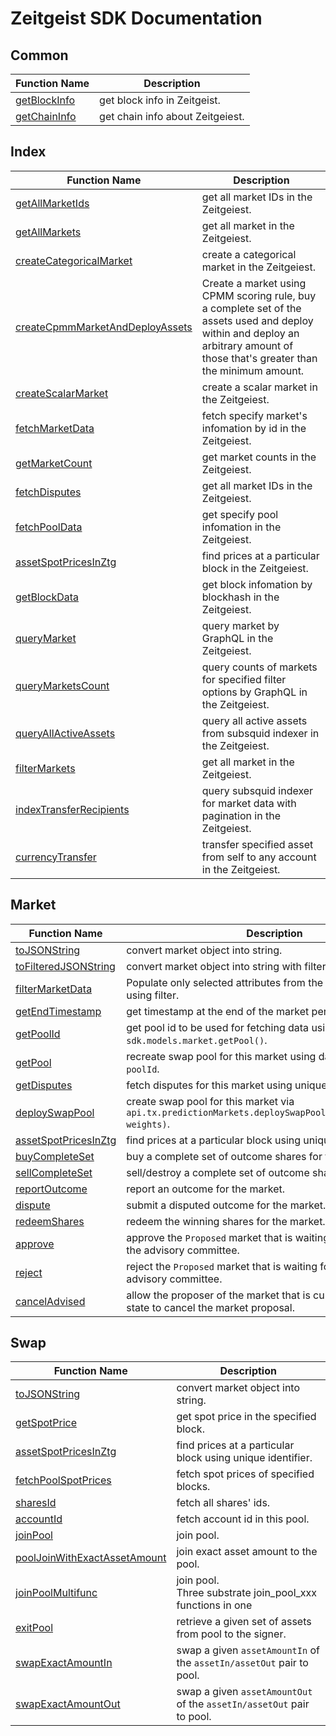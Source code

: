 # Zeitgeist SDK Documentation

## Common

| Function Name                                                                           | Description                      |
| --------------------------------------------------------------------------------------- | -------------------------------- |
| [getBlockInfo](https://github.com/Whisker17/sdk-demo/tree/main/src/common#getblockinfo) | get block info in Zeitgeist.     |
| [getChainInfo](https://github.com/Whisker17/sdk-demo/tree/main/src/common#getchaininfo) | get chain info about Zeitgeiest. |

## Index

| Function Name                                                                                                                | Description                                                                                                                                                                      |
| ---------------------------------------------------------------------------------------------------------------------------- | -------------------------------------------------------------------------------------------------------------------------------------------------------------------------------- |
| [getAllMarketIds](https://github.com/Whisker17/sdk-demo/tree/main/src/index#getallmarketids)                                 | get all market IDs in the Zeitgeiest.                                                                                                                                            |
| [getAllMarkets](https://github.com/Whisker17/sdk-demo/tree/main/src/index#getallmarkets)                                     | get all market in the Zeitgeiest.                                                                                                                                                |
| [createCategoricalMarket](https://github.com/Whisker17/sdk-demo/tree/main/src/index#createcategoricalmarket)                 | create a categorical market in the Zeitgeiest.                                                                                                                                   |
| [createCpmmMarketAndDeployAssets](https://github.com/Whisker17/sdk-demo/tree/main/src/index#createcpmmmarketanddeployassets) | Create a market using CPMM scoring rule, buy a complete set of the assets used and deploy within and deploy an arbitrary amount of those that's greater than the minimum amount. |
| [createScalarMarket](https://github.com/Whisker17/sdk-demo/tree/main/src/index#createscalarmarket)                           | create a scalar market in the Zeitgeiest.                                                                                                                                        |
| [fetchMarketData](https://github.com/Whisker17/sdk-demo/tree/main/src/index#fetchmarketdata)                                 | fetch specify market's infomation by id in the Zeitgeiest.                                                                                                                       |
| [getMarketCount](https://github.com/Whisker17/sdk-demo/tree/main/src/index#getmarketcount)                                   | get market counts in the Zeitgeiest.                                                                                                                                             |
| [fetchDisputes](https://github.com/Whisker17/sdk-demo/tree/main/src/index#fetchpooldata)                                     | get all market IDs in the Zeitgeiest.                                                                                                                                            |
| [fetchPoolData](https://github.com/Whisker17/sdk-demo/tree/main/src/Index#fetchpooldata)                                     | get specify pool infomation in the Zeitgeiest.                                                                                                                                   |
| [assetSpotPricesInZtg](https://github.com/Whisker17/sdk-demo/tree/main/src/index#assetspotpricesinztg)                       | find prices at a particular block in the Zeitgeiest.                                                                                                                             |
| [getBlockData](https://github.com/Whisker17/sdk-demo/tree/main/src/index#getblockdata)                                       | get block infomation by blockhash in the Zeitgeiest.                                                                                                                             |
| [queryMarket](https://github.com/Whisker17/sdk-demo/tree/main/src/index#querymarket)                                         | query market by GraphQL in the Zeitgeiest.                                                                                                                                       |
| [queryMarketsCount](https://github.com/Whisker17/sdk-demo/tree/main/src/index#querymarketscount)                             | query counts of markets for specified filter options by GraphQL in the Zeitgeiest.                                                                                               |
| [queryAllActiveAssets](https://github.com/Whisker17/sdk-demo/tree/main/src/index#queryallactiveassets)                       | query all active assets from subsquid indexer in the Zeitgeiest.                                                                                                                 |
| [filterMarkets](https://github.com/Whisker17/sdk-demo/tree/main/src/index#filtermarkets)                                     | get all market in the Zeitgeiest.                                                                                                                                                |
| [indexTransferRecipients](https://github.com/Whisker17/sdk-demo/tree/main/src/index#indextransferrecipients)                 | query subsquid indexer for market data with pagination in the Zeitgeiest.                                                                                                        |
| [currencyTransfer](https://github.com/Whisker17/sdk-demo/tree/main/src/index#currencytransfer)                               | transfer specified asset from self to any account in the Zeitgeiest.                                                                                                             |

## Market

| Function Name                                                                                           | Description                                                                                                 |
| ------------------------------------------------------------------------------------------------------- | ----------------------------------------------------------------------------------------------------------- |
| [toJSONString](https://github.com/Whisker17/sdk-demo/tree/main/src/market#tojsonstring)                 | convert market object into string.                                                                          |
| [toFilteredJSONString](https://github.com/Whisker17/sdk-demo/tree/main/src/market#tofilteredjsonstring) | convert market object into string with filters.                                                             |
| [filterMarketData](https://github.com/Whisker17/sdk-demo/tree/main/src/market#filtermarketdata)         | Populate only selected attributes from the market data defined using filter.                                |
| [getEndTimestamp](https://github.com/Whisker17/sdk-demo/tree/main/src/market#getendtimestamp)           | get timestamp at the end of the market period.                                                              |
| [getPoolId](https://github.com/Whisker17/sdk-demo/tree/main/src/market#getpoolid)                       | get pool id to be used for fetching data using `sdk.models.market.getPool()`.                               |
| [getPool](https://github.com/Whisker17/sdk-demo/tree/main/src/market#getpool)                           | recreate swap pool for this market using data fetched with `poolId`.                                        |
| [getDisputes](https://github.com/Whisker17/sdk-demo/tree/main/src/market#getdisputes)                   | fetch disputes for this market using unique identifier `marketId`.                                          |
| [deploySwapPool](https://github.com/Whisker17/sdk-demo/tree/main/src/market#deployswappool)             | create swap pool for this market via `api.tx.predictionMarkets.deploySwapPoolForMarket(marketId, weights)`. |
| [assetSpotPricesInZtg](https://github.com/Whisker17/sdk-demo/tree/main/src/market#assetspotpricesinztg) | find prices at a particular block using unique identifier.                                                  |
| [buyCompleteSet](https://github.com/Whisker17/sdk-demo/tree/main/src/market#buycompleteset)             | buy a complete set of outcome shares for the market.                                                        |
| [sellCompleteSet](https://github.com/Whisker17/sdk-demo/tree/main/src/market#sellcompleteset)           | sell/destroy a complete set of outcome shares for the market.                                               |
| [reportOutcome](https://github.com/Whisker17/sdk-demo/tree/main/src/market#reportoutcome)               | report an outcome for the market.                                                                           |
| [dispute](https://github.com/Whisker17/sdk-demo/tree/main/src/market#dispute)                           | submit a disputed outcome for the market.                                                                   |
| [redeemShares](https://github.com/Whisker17/sdk-demo/tree/main/src/market#redeemshares)                 | redeem the winning shares for the market.                                                                   |
| [approve](https://github.com/Whisker17/sdk-demo/tree/main/src/market#approve)                           | approve the `Proposed` market that is waiting for approval from the advisory committee.                     |
| [reject](https://github.com/Whisker17/sdk-demo/tree/main/src/market#reject)                             | reject the `Proposed` market that is waiting for approval from the advisory committee.                      |
| [cancelAdvised](https://github.com/Whisker17/sdk-demo/tree/main/src/market#canceladvised)               | allow the proposer of the market that is currently in a `Proposed` state to cancel the market proposal.     |

## Swap

| Function Name                                                                                                         | Description                                                           |
| --------------------------------------------------------------------------------------------------------------------- | --------------------------------------------------------------------- |
| [toJSONString](https://github.com/Whisker17/sdk-demo/tree/main/src/swap#tojsonstring)                                 | convert market object into string.                                    |
| [getSpotPrice](https://github.com/Whisker17/sdk-demo/tree/main/src/swap#getspotprice)                                 | get spot price in the specified block.                                |
| [assetSpotPricesInZtg](https://github.com/Whisker17/sdk-demo/tree/main/src/swap#assetspotpricesinztg)                 | find prices at a particular block using unique identifier.            |
| [fetchPoolSpotPrices](https://github.com/Whisker17/sdk-demo/tree/main/src/swap#fetchpoolspotprices)                   | fetch spot prices of specified blocks.                                |
| [sharesId](https://github.com/Whisker17/sdk-demo/tree/main/src/swap#sharesid)                                         | fetch all shares' ids.                                                |
| [accountId](https://github.com/Whisker17/sdk-demo/tree/main/src/swap#accountid)                                       | fetch account id in this pool.                                        |
| [joinPool](https://github.com/Whisker17/sdk-demo/tree/main/src/swap#joinpool)                                         | join pool.                                                            |
| [poolJoinWithExactAssetAmount](https://github.com/Whisker17/sdk-demo/tree/main/src/swap#pooljoinwithexactassetamount) | join exact asset amount to the pool.                                  |
| [joinPoolMultifunc](https://github.com/Whisker17/sdk-demo/tree/main/src/swap#joinpoolmultifunc)                       | join pool.<br/>Three substrate join_pool_xxx functions in one         |
| [exitPool](https://github.com/Whisker17/sdk-demo/tree/main/src/swap#exitpool)                                         | retrieve a given set of assets from pool to the signer.               |
| [swapExactAmountIn](https://github.com/Whisker17/sdk-demo/tree/main/src/swap#swapexactamountin)                       | swap a given `assetAmountIn` of the `assetIn/assetOut` pair to pool.  |
| [swapExactAmountOut](https://github.com/Whisker17/sdk-demo/tree/main/src/swap#swapexactamountout)                     | swap a given `assetAmountOut` of the `assetIn/assetOut` pair to pool. |
